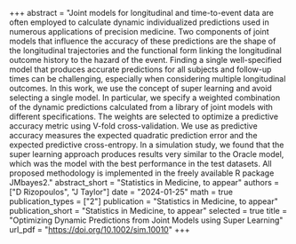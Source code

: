 +++
abstract = "Joint models for longitudinal and time-to-event data are often employed to calculate dynamic individualized predictions used in numerous applications of precision medicine. Two components of joint models that influence the accuracy of these predictions are the shape of the longitudinal trajectories and the functional form linking the longitudinal outcome history to the hazard of the event. Finding a single well-specified model that produces accurate predictions for all subjects and follow-up times can be challenging, especially when considering multiple longitudinal outcomes. In this work, we use the concept of super learning and avoid selecting a single model. In particular, we specify a weighted combination of the dynamic predictions calculated from a library of joint models with different specifications. The weights are selected to optimize a predictive accuracy metric using V-fold cross-validation. We use as predictive accuracy measures the expected quadratic prediction error and the expected predictive cross-entropy. In a simulation study, we found that the super learning approach produces results very similar to the Oracle model, which was the model with the best performance in the test datasets. All proposed methodology is implemented in the freely available R package JMbayes2."
abstract_short = "Statistics in Medicine, to appear"
authors = ["D Rizopoulos", "J Taylor"]
date = "2024-01-25"
math = true
publication_types = ["2"]
publication = "Statistics in Medicine, to appear"
publication_short = "Statistics in Medicine, to appear"
selected = true
title = "Optimizing Dynamic Predictions from Joint Models using Super Learning"
url_pdf = "https://doi.org/10.1002/sim.10010"
+++